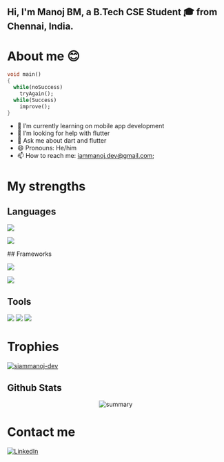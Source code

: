 <!-- Your title -->
## Hi, I'm Manoj BM, a B.Tech CSE Student 🎓 from Chennai, India.

# About me 😊

```dart
void main()
{
  while(noSuccess)
    tryAgain();
  while(Success)
    improve();
}
```


- 🔭 I’m currently learning on mobile app development
- 🤔 I’m looking for help with flutter
- 💬 Ask me about dart and flutter
- 😄 Pronouns: He/him
- 📫 How to reach me: iammanoj.dev@gmail.com;
 
# My strengths

## Languages

<p>
  <img src="https://img.shields.io/badge/Dart-0175C2?style=for-the-badge&logo=dart&logoColor=white" />
</p>
<p>
  <img src="https://img.shields.io/badge/TypeScript-007ACC?style=for-the-badge&logo=typescript&logoColor=white"
	 />
</p>
## Frameworks

<p>
  <img src="https://img.shields.io/badge/Flutter-02569B?style=for-the-badge&logo=flutter&logoColor=white" />
</p>
<p>
  <img src="https://img.shields.io/badge/Prisma-3982CE?style=for-the-badge&logo=Prisma&logoColor=white" />
</p>
 

## Tools

<p>
  <img src="https://img.shields.io/badge/Visual_Studio_Code-0078D4?style=for-the-badge&logo=visual%20studio%20code&logoColor=white" />
  <img src="https://img.shields.io/badge/Android%20Studio-3DDC84.svg?style=for-the-badge&logo=android-studio&logoColor=white"/>
  <img src="https://img.shields.io/badge/GIT-E44C30?style=for-the-badge&logo=git&logoColor=white"/>
</p>
</p>

# Trophies
  <p align="left"> <a href="https://github.com/iammanoj-dev/github-profile-trophy"><img src="https://github-profile-trophy.vercel.app/?username=iammanoj-dev&theme=darkhub&row=2&column=4" alt="siammanoj-dev" /></a> </p>

## Github Stats
<div align=center>
<img src="https://github-profile-summary-cards.vercel.app/api/cards/profile-details?username=iammanoj-dev&theme=vue" alt="summary" />
</div>

# Contact me
[<img alt="LinkedIn" src="https://img.shields.io/badge/LinkedIn-%231DA1F2.svg?&style=for-the-badge&logo=LinkedIn&logoColor=white" />](https://www.linkedin.com/in/manoj-bm-206244285)
